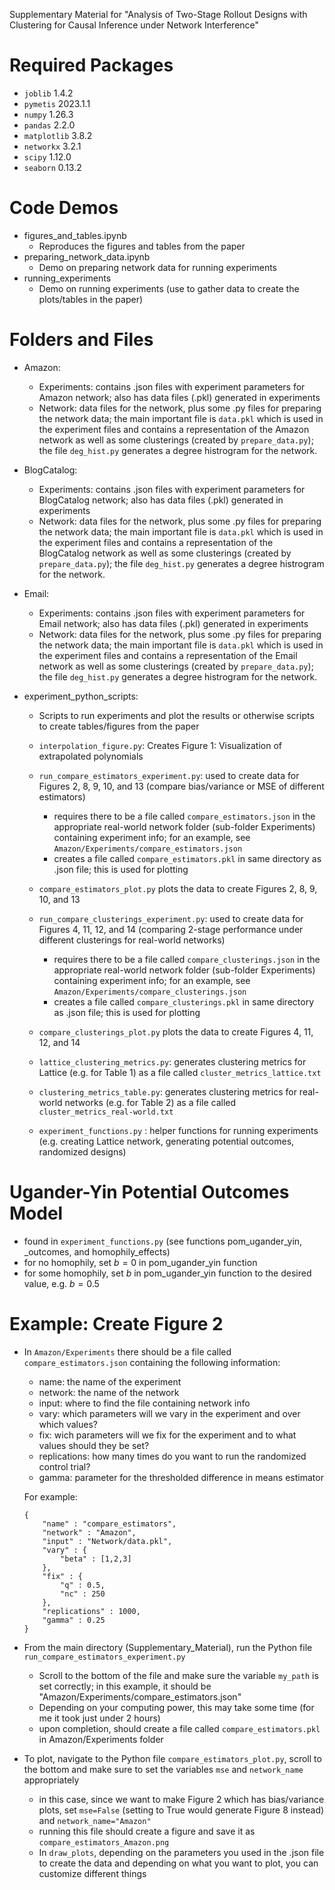Supplementary Material for "Analysis of Two-Stage Rollout Designs with Clustering for Causal Inference under Network Interference"

# Required Packages

- `joblib` 1.4.2
- `pymetis` 2023.1.1
- `numpy` 1.26.3
- `pandas` 2.2.0
- `matplotlib` 3.8.2
- `networkx` 3.2.1
- `scipy` 1.12.0
- `seaborn` 0.13.2

# Code Demos

- figures_and_tables.ipynb
    - Reproduces the figures and tables from the paper
- preparing_network_data.ipynb
    - Demo on preparing network data for running experiments
- running_experiments
    - Demo on running experiments (use to gather data to create the plots/tables in the paper)

# Folders and Files

- Amazon:
    - Experiments: contains .json files with experiment parameters for Amazon network; also has data files (.pkl) generated in experiments
    - Network: data files for the network, plus some .py files for preparing the network data; the main important file is `data.pkl` which is used in the experiment files and contains a representation of the Amazon network as well as some clusterings (created by `prepare_data.py`); the file `deg_hist.py` generates a degree histrogram for the network.

- BlogCatalog:
    - Experiments: contains .json files with experiment parameters for BlogCatalog network; also has data files (.pkl) generated in experiments
    - Network: data files for the network, plus some .py files for preparing the network data; the main important file is `data.pkl` which is used in the experiment files and contains a representation of the BlogCatalog network as well as some clusterings (created by `prepare_data.py`); the file `deg_hist.py` generates a degree histrogram for the network.

- Email:
    - Experiments: contains .json files with experiment parameters for Email network; also has data files (.pkl) generated in experiments
    - Network: data files for the network, plus some .py files for preparing the network data; the main important file is `data.pkl` which is used in the experiment files and contains a representation of the Email network as well as some clusterings (created by `prepare_data.py`); the file `deg_hist.py` generates a degree histrogram for the network.

- experiment_python_scripts:
    - Scripts to run experiments and plot the results or otherwise scripts to create tables/figures from the paper
    - `interpolation_figure.py`: Creates Figure 1: Visualization of extrapolated polynomials
    - `run_compare_estimators_experiment.py`: used to create data for Figures 2, 8, 9, 10, and 13 (compare bias/variance or MSE of different estimators)
        - requires there to be a file called `compare_estimators.json` in the appropriate real-world network folder (sub-folder Experiments) containing experiment info; for an example, see `Amazon/Experiments/compare_estimators.json`
        - creates a file called `compare_estimators.pkl` in same directory as .json file; this is used for plotting
    - `compare_estimators_plot.py` plots the data to create Figures 2, 8, 9, 10, and 13

    - `run_compare_clusterings_experiment.py`: used to create data for Figures 4, 11, 12, and 14 (comparing 2-stage performance under different clusterings for real-world networks)
        - requires there to be a file called `compare_clusterings.json` in the appropriate real-world network folder (sub-folder Experiments) containing experiment info; for an example, see `Amazon/Experiments/compare_clusterings.json`
        - creates a file called `compare_clusterings.pkl` in same directory as .json file; this is used for plotting
    - `compare_clusterings_plot.py` plots the data to create Figures 4, 11, 12, and 14

    - `lattice_clustering_metrics.py`: generates clustering metrics for Lattice (e.g. for Table 1) as a file called `cluster_metrics_lattice.txt`
    - `clustering_metrics_table.py`: generates clustering metrics for real-world networks (e.g. for Table 2) as a file called `cluster_metrics_real-world.txt`

    - `experiment_functions.py` : helper functions for running experiments (e.g. creating Lattice network, generating potential outcomes, randomized designs)


# Ugander-Yin Potential Outcomes Model

- found in `experiment_functions.py` (see functions pom_ugander_yin, _outcomes, and homophily_effects)
- for no homophily, set $b=0$ in pom_ugander_yin function
- for some homophily, set $b$ in pom_ugander_yin function to the desired value, e.g. $b=0.5$

# Example: Create Figure 2

- In `Amazon/Experiments` there should be a file called `compare_estimators.json` containing the following information:
    - name: the name of the experiment
    - network: the name of the network
    - input: where to find the file containing network info
    - vary: which parameters will we vary in the experiment and over which values?
    - fix: wich parameters will we fix for the experiment and to what values should they be set?
    - replications: how many times do you want to run the randomized control trial?
    - gamma: parameter for the thresholded difference in means estimator

    For example:
    ```
    { 
        "name" : "compare_estimators", 
        "network" : "Amazon",
        "input" : "Network/data.pkl",
        "vary" : {
            "beta" : [1,2,3]
        },
        "fix" : {
            "q" : 0.5,
            "nc" : 250
        },
        "replications" : 1000,
        "gamma" : 0.25
    }
    ```

- From the main directory (Supplementary_Material), run the Python file `run_compare_estimators_experiment.py`
    - Scroll to the bottom of the file and make sure the variable `my_path` is set correctly; in this example, it should be "Amazon/Experiments/compare_estimators.json"
    - Depending on your computing power, this may take some time (for me it took just under 2 hours)
    - upon completion, should create a file called `compare_estimators.pkl` in Amazon/Experiments folder

- To plot, navigate to the Python file `compare_estimators_plot.py`, scroll to the bottom and make sure to set the variables `mse` and `network_name` appropriately
    - in this case, since we want to make Figure 2 which has bias/variance plots, set `mse=False` (setting to True would generate Figure 8 instead) and `network_name="Amazon"`
    - running this file should create a figure and save it as `compare_estimators_Amazon.png`
    - In `draw_plots`, depending on the parameters you used in the .json file to create the data and depending on what you want to plot, you can customize different things